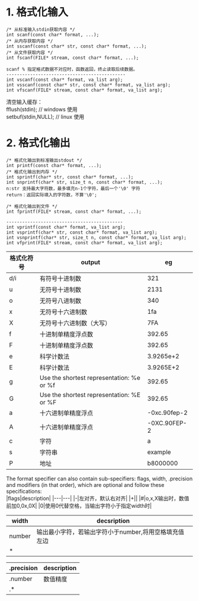 # 1. 格式化输入
```
/* 从标准输入stdin获取内容 */
int scanf(const char* format, ...);
/* 从内存获取内容 */
int sscanf(const char* str, const char* format, ...);
/* 从文件获取内容 */
int fscanf(FILE* stream, const char* format, ...);

scanf % 指定格式数据不对应时，函数返回，终止读取后续数据。
---------------------------------------------
int vscanf(const char* format, va_list arg);
int vsscanf(const char* str, const char* format, va_list arg);
int vfscanf(FILE* stream, const char* format, va_list arg);
```
清空输入缓存：  
fflush(stdin);  // windows 使用  
setbuf(stdin,NULL);  // linux 使用

# 2. 格式化输出
```
/* 格式化输出到标准输出stdout */
int printf(const char* format, ...);
/* 格式化输出到内存 */
int sprintf(char* str, const char* format, ...);
int snprintf(char* str, size_t n, const char* format, ...);
n:str 支持最大字符数，最多填充n-1个字符，最后一个'\0' 字符
return：返回实际填入的字符数，不算'\0';

/* 格式化输出到文件 */
int fprintf(FILE* stream, const char* format, ...);

--------------------------------------------
int vprintf(const char* format, va_list arg);
int vsprintf(char* str, const char* format, va_list arg);
int vsnprintf(char* str, size_t n, const char* format, va_list arg);
int vfprint(FILE* stream, const char* format, va_list arg);
```
|格式化符号|output|eg|
|---|---|---|
|d/i| 有符号十进制数|321|
|u|无符号十进制数|2131|
|o|无符号八进制数|340|
|x|无符号十六进制数|1fa|
|X|无符号十六进制数（大写）|7FA|
|f|十进制单精度浮点数|392.65|
|F|十进制单精度浮点数|392.65|
|e|科学计数法|3.9265e+2|
|E|科学计数法|3.9265E+2|
|g|Use the shortest representation: %e or %f|392.65|
|G|Use the shortest representation: %E or %F|392.65|
|a|十六进制单精度浮点|-0xc.90fep-2|
|A|十六进制单精度浮点|-0XC.90FEP-2|
|c|字符|a|
|s|字符串|example|
|P|地址|b8000000|
The format specifier can also contain sub-specifiers: flags, width, .precision and modifiers (in that order), which are optional and follow these specifications:  
|flags|description|
|---|---|
|-|左对齐，默认右对齐|
|+||
|#|o,x,X输出时，数值前加0,0x,0X|
|0|使用0代替空格，当输出字符小于指定width时|

|width|decsription|
|---|---|
|number|输出最小字符，若输出字符小于number,将用空格填充值左边|
|*||

|.precision|description|
|---|---|
|.number|数值精度|
|.*||

